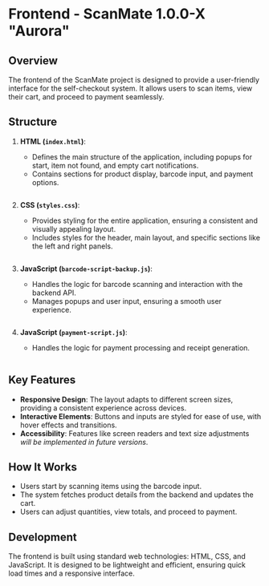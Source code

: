 # Frontend - ScanMate 1.0.0-X "Aurora"

## Overview

The frontend of the ScanMate project is designed to provide a user-friendly interface for the self-checkout system. It allows users to scan items, view their cart, and proceed to payment seamlessly.

## Structure

1. **HTML (`index.html`)**:
   - Defines the main structure of the application, including popups for start, item not found, and empty cart notifications.
   - Contains sections for product display, barcode input, and payment options.

   ```html:index.html

   ```

2. **CSS (`styles.css`)**:
   - Provides styling for the entire application, ensuring a consistent and visually appealing layout.
   - Includes styles for the header, main layout, and specific sections like the left and right panels.

   ```css:styles.css

   ```

3. **JavaScript (`barcode-script-backup.js`)**:
   - Handles the logic for barcode scanning and interaction with the backend API.
   - Manages popups and user input, ensuring a smooth user experience.

   ```javascript:scripts/barcode-script.js

   ```

4. **JavaScript (`payment-script.js`)**:
   - Handles the logic for payment processing and receipt generation.
  
   ```javascript:scripts/payment-script.js

   ```  

## Key Features

- **Responsive Design**: The layout adapts to different screen sizes, providing a consistent experience across devices.
- **Interactive Elements**: Buttons and inputs are styled for ease of use, with hover effects and transitions.
- **Accessibility**: Features like screen readers and text size adjustments *will be implemented in future versions*.

## How It Works

- Users start by scanning items using the barcode input.
- The system fetches product details from the backend and updates the cart.
- Users can adjust quantities, view totals, and proceed to payment.

## Development

The frontend is built using standard web technologies: HTML, CSS, and JavaScript. It is designed to be lightweight and efficient, ensuring quick load times and a responsive interface.
